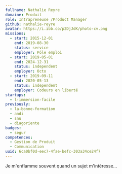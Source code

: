```yaml
---
fullname: Nathalie Reyre
domaine: Produit
role: Intrapreneuse /Product Manager
github: nathalie-reyre
avatar: https://i.ibb.co/p2DjJdK/photo-cv.png
missions:
  - start: 2015-12-01
    end: 2019-08-30
    status: service
    employer: Pôle emploi
  - start: 2019-05-01
    end: 2024-12-31
    status: independent
    employer: Octo
  - start: 2019-09-11
    end: 2020-05-13
    status: independent
    employer: Codeurs en liberté
startups:
  - l-immersion-facile
previously:
  - la-bonne-formation
  - andi
  - snu
  - diagoriente
badges:
  - segur
competences:
  - Gestion de Produit
  - Communication
uuid: 6ca0bf0d-eec7-4fae-befc-303a34ce24f7
---
```

Je m'enflamme souvent quand un sujet m'intéresse...